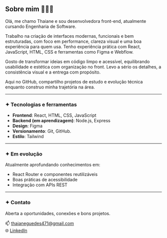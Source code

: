 ## Sobre mim 👩🏻‍💻

Olá, me chamo Thaiane e sou desenvolvedora front-end, atualmente cursando Engenharia de Software.

Trabalho na criação de interfaces modernas, funcionais e bem estruturadas, com foco em performance, clareza visual e uma boa experiência para quem usa. Tenho experiência prática com React, JavaScript, HTML, CSS e ferramentas como Figma e Webflow.

Gosto de transformar ideias em código limpo e acessível, equilibrando usabilidade e estética com organização no front. Levo a sério os detalhes, a consistência visual e a entrega com propósito.

Aqui no GitHub, compartilho projetos de estudo e evolução técnica enquanto construo minha trajetória na área.

---

### ✦ Tecnologias e ferramentas

- **Frontend**: React, HTML, CSS, JavaScript
- **Backend (em aprendizagem)**: Node.js, Express
- **Design**: Figma
- **Versionamento**: Git, GitHub.
- **Estilo**: Tailwind
  
---

### ✦ Em evolução

Atualmente aprofundando conhecimentos em:
- React Router e componentes reutilizáveis
- Boas práticas de acessibilidade
- Integração com APIs REST

---

### ✦ Contato

Aberta a oportunidades, conexões e bons projetos.

📫 thaianeguedes471@gmail.com  
🌐 [LinkedIn](https://www.linkedin.com/in/thaianeguedes/)



